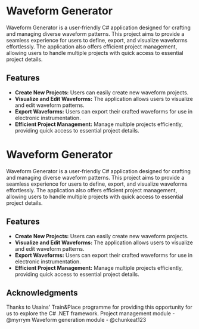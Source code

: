 # Waveform Generator

Waveform Generator is a user-friendly C# application designed for crafting and managing diverse waveform patterns. This project aims to provide a seamless experience for users to define, export, and visualize waveforms effortlessly. The application also offers efficient project management, allowing users to handle multiple projects with quick access to essential project details.

## Features

- **Create New Projects:** Users can easily create new waveform projects.
- **Visualize and Edit Waveforms:** The application allows users to visualize and edit waveform patterns.
- **Export Waveforms:** Users can export their crafted waveforms for use in electronic instrumentation.
- **Efficient Project Management:** Manage multiple projects efficiently, providing quick access to essential project details.

# Waveform Generator

Waveform Generator is a user-friendly C# application designed for crafting and managing diverse waveform patterns. This project aims to provide a seamless experience for users to define, export, and visualize waveforms effortlessly. The application also offers efficient project management, allowing users to handle multiple projects with quick access to essential project details.

## Features

- **Create New Projects:** Users can easily create new waveform projects.
- **Visualize and Edit Waveforms:** The application allows users to visualize and edit waveform patterns.
- **Export Waveforms:** Users can export their crafted waveforms for use in electronic instrumentation.
- **Efficient Project Management:** Manage multiple projects efficiently, providing quick access to essential project details.

## Acknowledgments

Thanks to Usains' Train&Place programme for providing this opportunity for us to explore the C# .NET framework.
Project management module - @myrrym
Waveform generation module - @chunkeat123
